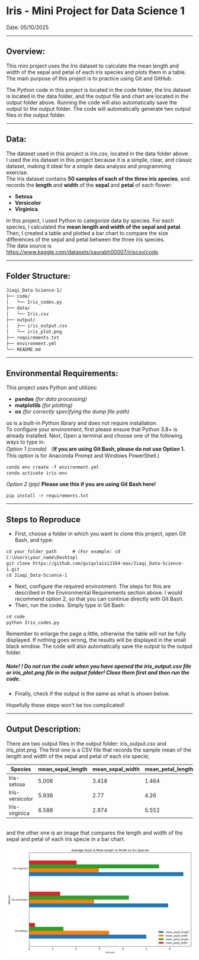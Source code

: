# Iris - Mini Project for Data Science 1

Date: 05/10/2025

----------------------------
## Overview:
This mini project uses the Iris dataset to calculate the mean length and width of the sepal and petal of each iris species and plots them in a table. The main purpose of this project is to practice using Git and GitHub.<br>

The Python code in this project is located in the code folder, the Iris dataset is located in the data folder, and the output file and chart are located in the output folder above. Running the code will also automatically save the output to the output folder.
The code will automatically generate two output files in the output folder. <br>


----------------

## Data:
The dataset used in this project is Iris.csv, located in the data folder above.<br>
I used the iris dataset in this project because it is a simple, clear, and classic dataset, making it ideal for a simple data analysis and programming exercise.<br>
The Iris dataset contains **50 samples of each of the three iris species**, and records the **length** and **width** of the **sepal** and **petal** of each flower: 
- **Setosa**
- **Versicolor** 
- **Virginica**.

In this project, I used Python to categorize data by species. For each species, I calculated the **mean length and width of the sepal and petal**. Then, I created a table and plotted a bar chart to compare the size differences of the sepal and petal between the three iris species.<br>
The data source is https://www.kaggle.com/datasets/saurabh00007/iriscsv/code.

----------------

## Folder Structure:
```
Jiaqi_Data-Science-1/  
├── code/                 
│   └── Iris_codes.py          
├── data/               
│   └── Iris.csv         
├── output/             
│   ├── iris_output.csv   
│   └── iris_plot.png 
├── requirements.txt     
├── environment.yml      
└── README.md            
```
---------

## Environmental Requirements:
This project uses Python and utilizes:
- **pandas** *(for data processing)*
- **matplotlib** *(for plotting)*
- **os** *(for correctly specifying the dump file path)*

os is a built-in Python library and does not require installation.<br>
To configure your environment, first please ensure that Python 3.8+ is already installed. Next, Open a terminal and choose one of the following ways to type in:<br>
*Option 1 (conda)* 
（**If you are using Git Bash, please do not use Option 1.** This option is for Anaconda Prompt and Windows PowerShell.)
```
conda env create -f environment.yml
conda activate iris-env
```
*Option 2 (pip)* **Please use this if you are using Git Bash here!**
```
pip install -r requirements.txt
```
----------

## Steps to Reproduce

- First, choose a folder in which you want to clone this project, open Git Bash, and type:
```
cd your_folder_path      # (For example: cd C:\Users\your_name\Desktop)
git clone https://github.com/guiqvlaixi2164-max/Jiaqi_Data-Science-1.git
cd Jiaqi_Data-Science-1
```
- Next, configure the required environment. The steps for this are described in the Environmental Requirements section above. I would recommend option 2, so that you can continue directly with Git Bash.
- Then, run the codes. Simply type in Git Bash:
```
cd code
python Iris_codes.py
```
Remember to enlarge the page a little, otherwise the table will not be fully displayed. If nothing goes wrong, the results will be displayed in the small black window. The code will also automatically save the output to the output folder.
##### ***Note! !*** Do not run the code when you have opened the iris_output.csv file or iris_plot.png file in the output folder!  Close them first and then run the code.

- Finally, check if the output is the same as what is shown below.

Hopefully these steps won't be too complicated!

-------------

## Output Description:

There are two output files in the output folder: iris_output.csv and iris_plot.png. 
The first one is a CSV file that records the sample mean of the length and width of the sepal and petal of each iris specie; <br>

| Species |	mean_sepal_length |	mean_sepal_width |	mean_petal_length |	mean_petal_width
|--------|----------|----------|-----------|------|
Iris-setosa	| 5.006 |	3.418 |	1.464 |	0.244
Iris-versicolor |	5.936 |	2.77 |	4.26 |	1.326
Iris-virginica |	6.588 |	2.974 |	5.552 |	2.026

<br>
and the other one is an image that compares the length and width of the sepal and petal of each iris specie in a bar chart.<br>

![iris_plot](https://raw.githubusercontent.com/guiqvlaixi2164-max/Jiaqi_Data-Science-1/main/output/iris_plot.png)



































